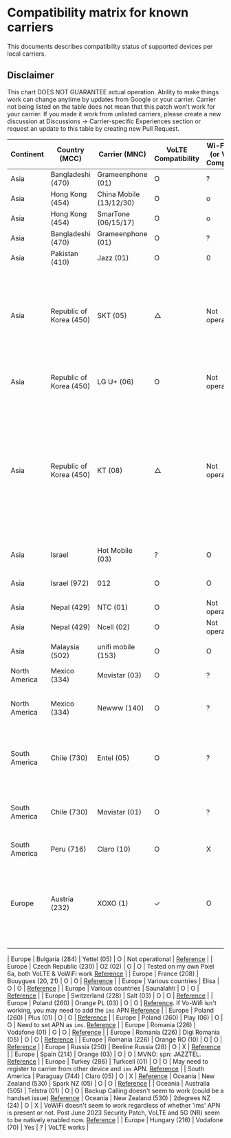# Compatibility matrix for known carriers

This documents describes compatibility status of supported devices per local carriers.

## Disclaimer

This chart DOES NOT GUARANTEE actual operation. Ability to make things work can change anytime by updates from Google or your carrier.
Carrier not being listed on the table does not mean that this patch won't work for your carrier. If you made it work from unlisted carriers, please create a new discussion at Discussions -> Carrier-specific Experiences section or request an update to this table by creating new Pull Request.

| Continent     | Country (MCC)           | Carrier (MNC)       | VoLTE Compatibility | Wi-Fi Calling (or VoWiFi) Compatibility | Notes                                                                                                                                                                                            |
| ------------- | ----------------------- | ------------------- | ------------------- | --------------------------------------- | ------------------------------------------------------------------------------------------------------------------------------------------------------------------------------------------------ |
| Asia          | Bangladeshi (470)       | Grameenphone (01)   | O                   | ?                                       | [Reference](https://github.com/kyujin-cho/pixel-volte-patch/discussions/1#discussioncomment-4940003)                                                                                             |
| Asia          | Hong Kong (454)       | China Mobile (13/12/30)   | O                   | o                                       | [Reference](https://lihkg.com/thread/3420520/page/1?ref=sharer&post=2)                                                                                             |
| Asia          | Hong Kong (454)       | SmarTone (06/15/17)   | O                   | o                                       | [Reference](https://lihkg.com/thread/3420520/page/1?ref=sharer&post=2)                                                                                             |
| Asia          | Bangladeshi (470)       | Grameenphone (01)   | O                   | ?                                       | [Reference](https://github.com/kyujin-cho/pixel-volte-patch/discussions/1#discussioncomment-4940003)                                                                                             |
| Asia          | Pakistan (410)       | Jazz (01)   | O                   | 0                                       | [Reference](https://github.com/kyujin-cho/pixel-volte-patch/issues/171#issuecomment-1668451206)                                                                                             |
| Asia          | Republic of Korea (450) | SKT (05)            | △                   | Not operational                         | OMD Registration with `OMD 기타LTE핸드셋_VOLTE` or `OMD Default5G` Code, IMS might be Enabled, but could be Unstable                                                                             |
| Asia          | Republic of Korea (450) | LG U+ (06)          | O                   | Not operational                         | OMD Registration must be Disabled                                                                                                                                                                |
| Asia          | Republic of Korea (450) | KT (08)             | △                   | Not operational                         | For only Pixel 6 / 6 Pro / 6A, OMD Registration with `PTA_VOLTE` Code, Incoming Call is Fullt Working. For Outgoing Call, to KT or Landline is Available, but to SKT or LG U+ has Noise Problem. |
| Asia          | Israel                  | Hot Mobile (03)     | ?                   | O                                       | Tested on Pixel 7, [Reference](https://github.com/kyujin-cho/pixel-volte-patch/pull/76/)                                                                                                         |
| Asia          | Israel (972)            | 012                 | O                   | O                                       | Tested on Pixel 6, [Reference](https://github.com/kyujin-cho/pixel-volte-patch/pull/89/)                                                                                                         |
| Asia          | Nepal (429)             | NTC (01)            | O                   | Not operational                         | [Reference](https://github.com/kyujin-cho/pixel-volte-patch/discussions/99)                                                                                                                      |
| Asia          | Nepal (429)             | Ncell (02)          | O                   | Not operational                         | [Reference](https://github.com/kyujin-cho/pixel-volte-patch/discussions/99)                                                                                                                      |
| Asia          | Malaysia (502)             | unifi mobile (153)          | O                   | O                    | Might need to add `ims` APN[Reference](https://github.com/kyujin-cho/pixel-volte-patch/discussions/1#discussioncomment-7738009)                                                                                                                   |
| North America | Mexico (334)            | Movistar (03)       | O                   | ?                                       | [Reference](https://github.com/kyujin-cho/pixel-volte-patch/discussions/1#discussioncomment-5014817)                                                                                             |
| North America | Mexico (334)            | Newww (140)         | O                   | ?                                       | Need to register device to the carrier. [Reference](https://github.com/kyujin-cho/pixel-volte-patch/discussions/1#discussioncomment-4988569)                                                     |
| South America | Chile (730)             | Entel (05)          | O                   | ?                                       | Tested on my own Pixel 8 Pro, VoLTE but VoWiFi is not tested [Reference](https://github.com/kyujin-cho/pixel-volte-patch/pull/240)                                                               |
| South America | Chile (730)             | Movistar (01)       | O                   | ?                                       | Tested on my own Pixel 8 Pro, VoLTE but VoWiFi is not tested [Reference](https://github.com/kyujin-cho/pixel-volte-patch/pull/240)                                                               |
| South America | Peru (716)              | Claro (10)          | O                   | X                                       | [Reference](https://github.com/kyujin-cho/pixel-volte-patch/discussions/93)                                                                                                                      |
| Europe        | Austria (232)          | XOXO (1)         | ✓                   | O                         | Tested on my own Pixel 8 (non-pro), VoLTE works, VoWiFi appears to not work (no notification about WiFi calling active)      

| Europe        | Bulgaria (284)          | Yettel (05)         | O                   | Not operational                         | [Reference](https://github.com/kyujin-cho/pixel-volte-patch/discussions/1#discussioncomment-5012767)                                                                                             |
| Europe        | Czech Republic (230)    | O2 (02)             | O                   | O                                       | Tested on my own Pixel 6a, both VoLTE & VoWiFi work [Reference](https://github.com/kyujin-cho/pixel-volte-patch/pull/130) |
| Europe        | France (208)   | Bouygues (20, 21)             | O                   | O                                       | [Reference](https://github.com/kyujin-cho/pixel-volte-patch/issues/175) |
| Europe        | Various countries       | Elisa               | O                   | O                                       | [Reference](https://github.com/kyujin-cho/pixel-volte-patch/issues/125#issue-1698533656)                                                                                                         |
| Europe        | Various countries       | Saunalahti          | O                   | O                                       | [Reference](https://github.com/kyujin-cho/pixel-volte-patch/issues/125#issue-1698533656)                                                                                                         |
| Europe        | Switzerland (228)       | Salt (03)           | O                   | O                                       | [Reference](https://github.com/kyujin-cho/pixel-volte-patch/issues/125#issuecomment-1546696568)                                                                                                  |
| Europe        | Poland (260)            | Orange PL (03)      | O                   | O                                       | [Reference](https://github.com/kyujin-cho/pixel-volte-patch/issues/17). If Vo-Wifi isn't working, you may need to add the `ims` APN [Reference](https://github.com/kyujin-cho/pixel-volte-patch/issues/136#issuecomment-1565598716)                                                                                                                          |
| Europe        | Poland (260)            | Plus (01)           | O                   | O                                       | [Reference](https://github.com/kyujin-cho/pixel-volte-patch/issues/17)                                                                                                                           |
| Europe        | Poland (260)            | Play (06)           | O                   | O                                       | Need to set APN as `ims`. [Reference](https://github.com/kyujin-cho/pixel-volte-patch/issues/17)                                                                                                 |
| Europe        | Romania (226)           | Vodafone (01)       | O                   | O                                       | [Reference](https://github.com/kyujin-cho/pixel-volte-patch/discussions/6)                                                                                                                       |
| Europe        | Romania (226)           | Digi Romania (05)   | O                   | O                                       | [Reference](https://github.com/kyujin-cho/pixel-volte-patch/discussions/71)                                                                                                                      |
| Europe        | Romania (226)           | Orange RO (10)      | O                   | O                                       | [Reference](https://github.com/kyujin-cho/pixel-volte-patch/discussions/6)                                                                                                                       |
| Europe        | Russia (250)            | Beeline Russia (28) | O                   | X                                       | [Reference](https://github.com/kyujin-cho/pixel-volte-patch/discussions/97)                                                                                                                      |
| Europe        | Spain (214)             | Orange (03)         | O                   | O                                       | MVNO: spn: JAZZTEL. [Reference](https://github.com/kyujin-cho/pixel-volte-patch/discussions/1#discussioncomment-6869373)                                                                                                                      |
| Europe        | Turkey (286)            | Turkcell (01)       | O                   | O                                       | May need to register to carrier from other device and `ims` APN. [Reference](https://github.com/kyujin-cho/pixel-volte-patch/discussions/1#discussioncomment-6261820)                                                                                                                      |
| South America | Paraguay (744) | Claro (05) | O | X | [Reference](https://github.com/kyujin-cho/pixel-volte-patch/discussions/1#discussioncomment-5081642)
| Oceania       | New Zealand (530)       | Spark NZ (05)       | O                   | O                                       | [Reference](https://github.com/kyujin-cho/pixel-volte-patch/discussions/1#discussioncomment-4940003)                                                                                             |
| Oceania      | Australia (505)          | Telstra (01)        | O                   | O                                       | Backup Calling doesn't seem to work (could be a handset issue) [Reference](https://github.com/kyujin-cho/pixel-volte-patch/pull/238)
| Oceania       | New Zealand (530)       | 2degrees NZ (24)    | O                   | X                                       | VoWiFi doesn't seem to work regardless of whether 'ims' APN is present or not. Post June 2023 Security Patch, VoLTE and 5G (NR) seem to be natively enabled now. [Reference](https://github.com/kyujin-cho/pixel-volte-patch/discussions/1#discussioncomment-5644517)              |
| Europe       | Hungary (216)       | Vodafone (70)    | Yes                   | ?                                       | VoLTE works              |
